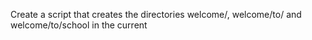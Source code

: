 Create a script that creates the directories welcome/, welcome/to/ and welcome/to/school in the current
